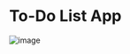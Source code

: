 # To-Do List App 

![image](https://github.com/user-attachments/assets/34ddc42a-5b7f-448d-883e-ae31e8addee6)
